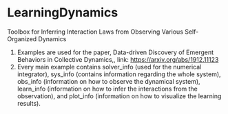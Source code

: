 # LearningDynamics
Toolbox for Inferring Interaction Laws from Observing Various Self-Organized Dynamics
1. Examples are used for the paper, Data-driven Discovery of Emergent Behaviors in Collective Dynamics,, link:
https://arxiv.org/abs/1912.11123
2. Every main example contains solver_info (used for the numerical integrator), sys_info (contains information regarding the 
whole system), obs_info (information on how to observe the dynamical system), learn_info (information on how to infer the 
interactions from the observation), and plot_info (information on how to visualize the learning results).

